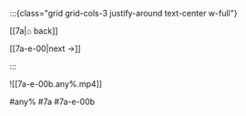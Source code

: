 :::{class="grid grid-cols-3 justify-around text-center w-full"}
<span/>

[[7a|⌂ back]]

[[7a-e-00|next →]]

:::

![[7a-e-00b.any%.mp4]]

#any% #7a #7a-e-00b